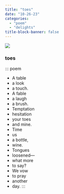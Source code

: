 ```yaml
---
title: "toes"
date: "10-26-23"
categories:
  - "poem"
  - "delights"
title-block-banner: false
---
```


![](https://substackcdn.com/image/fetch/w_1456,c_limit,f_webp,q_auto:good,fl_progressive:steep/https%3A%2F%2Fsubstack-post-media.s3.amazonaws.com%2Fpublic%2Fimages%2F3ae9757e-399e-4fc4-a0ee-a3ddfc7abab0_2447x3703.jpeg)

### toes

::: poem
- A table
- a look
- a touch.
- A fable
- a laugh
- a brush.
- Temptation
- hesitation
- your toes
- and mine.
- Time
- us
- a bottle,
- wine.
- Tongues
- loosened—
- what more
- to say?
- We vow
- to pray
- another
- day.
:::
